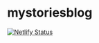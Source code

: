 # mystoriesblog

[![Netlify Status](https://api.netlify.com/api/v1/badges/954cfbd4-dae2-4b66-b804-12b1d104b30c/deploy-status)](https://app.netlify.com/sites/gorgeous-squirrel-f6c44c/deploys)
